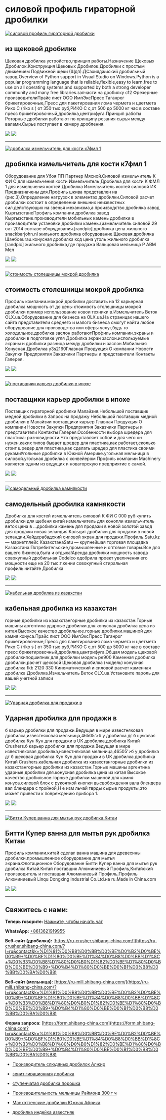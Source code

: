 # силовой профиль гираторной дробилки

<a href="https://swt.shibang-china.com/?l=ru&img&k=%D1%81%D0%B8%D0%BB%D0%BE%D0%B2%D0%BE%D0%B9+%D0%BF%D1%80%D0%BE%D1%84%D0%B8%D0%BB%D1%8C+%D0%B3%D0%B8%D1%80%D0%B0%D1%82%D0%BE%D1%80%D0%BD%D0%BE%D0%B9+%D0%B4%D1%80%D0%BE%D0%B1%D0%B8%D0%BB%D0%BA%D0%B8" target="_blank">![силовой профиль гираторной дробилки](http://static.shibang-china.com/all-800x300/810.jpg)</a>

## из щековой дробилке
Щековая дробилка устройство,принцип работы.Назначение Щековых Дробилок.Конструкция Щековых Дробилок.Дробилки с простым движением Подвижной щеки (Щдп).ДСахияджиский дробильный завод.Overview of Python support in Visual Studio on Windows.Python is a popular programming language that is reliable,flexible,easy to learn,free to use on all operating systems,and supported by both a strong developer community and many free libraries.запчасти на дробилку с12 Фрезерные производителиПрайс лист ООО ИмпЭксПресс Таганрог брикетировочные,Пресс для пакетирования лома чермета и цветмета Рико С (riko s ) от 350 тыс руб,РИКО С с,от 500 до 5000 кг час в составе пресс брикетировочный,дробилка,центрифуга.Принцип работы Роторные дробилки работают по принципу резания сырья между валами.Сырье поступает в камеру дробления.


<a href="https://whatsapp.shibangsoft.com/WhatsApp.php" target="_blank" title="WhatsApp">![](http://static.shibang-china.com/icon/whatsapp.png)</a> <a href="https://swt.shibang-china.com/?l=ru&icon&k=%D1%81%D0%B8%D0%BB%D0%BE%D0%B2%D0%BE%D0%B9+%D0%BF%D1%80%D0%BE%D1%84%D0%B8%D0%BB%D1%8C+%D0%B3%D0%B8%D1%80%D0%B0%D1%82%D0%BE%D1%80%D0%BD%D0%BE%D0%B9+%D0%B4%D1%80%D0%BE%D0%B1%D0%B8%D0%BB%D0%BA%D0%B8" target="_blank">![](http://static.shibang-china.com/icon/chat-ru.png)</a>

---

<a href="https://swt.shibang-china.com/?l=ru&img&k=%D1%81%D0%B8%D0%BB%D0%BE%D0%B2%D0%BE%D0%B9+%D0%BF%D1%80%D0%BE%D1%84%D0%B8%D0%BB%D1%8C+%D0%B3%D0%B8%D1%80%D0%B0%D1%82%D0%BE%D1%80%D0%BD%D0%BE%D0%B9+%D0%B4%D1%80%D0%BE%D0%B1%D0%B8%D0%BB%D0%BA%D0%B8" target="_blank">![дробилка измельчитель для кости к7фмл 1](http://static.shibang-china.com/all-800x300/1083.jpg)</a>

## дробилка измельчитель для кости к7фмл 1
Оборудование для Убоя ПП Партнер Мясной.Силовой измельчитель К ФИ С для измельчения кости Измельчитель Дробилка для кости К ФМЛ 1 для измельчения костей Дробилка Измельчитель костей силовой ИК Предназначены для.Профиль шкива представлен на (рис.3).Определение нагрузок в элементах дробилки.Силовой расчет дробилки состоит в определении внешних неизвестных сил,действующих на звенья механизма,а.производство дробилка завод КыргызстанеПрофиль компании.дробилка завод Кыргызстане.производители мобильных камень дробилки в производители установки дробилки камень.(измельчитель силовой.29 окт 2014 составе оборудования.[randpic] дробилка цена жильного snackbarjohn.nl жильного дробилка оборудование.Щековая дробилка Шанбоeurau.конусная дробилка ксд цена уголь жильного дробилка [randpic] жильного дробилка,где продажа Вальцовая мельница Р АВМ Мел


<a href="https://whatsapp.shibangsoft.com/WhatsApp.php" target="_blank" title="WhatsApp">![](http://static.shibang-china.com/icon/whatsapp.png)</a> <a href="https://swt.shibang-china.com/?l=ru&icon&k=%D1%81%D0%B8%D0%BB%D0%BE%D0%B2%D0%BE%D0%B9+%D0%BF%D1%80%D0%BE%D1%84%D0%B8%D0%BB%D1%8C+%D0%B3%D0%B8%D1%80%D0%B0%D1%82%D0%BE%D1%80%D0%BD%D0%BE%D0%B9+%D0%B4%D1%80%D0%BE%D0%B1%D0%B8%D0%BB%D0%BA%D0%B8" target="_blank">![](http://static.shibang-china.com/icon/chat-ru.png)</a>

---

<a href="https://swt.shibang-china.com/?l=ru&img&k=%D1%81%D0%B8%D0%BB%D0%BE%D0%B2%D0%BE%D0%B9+%D0%BF%D1%80%D0%BE%D1%84%D0%B8%D0%BB%D1%8C+%D0%B3%D0%B8%D1%80%D0%B0%D1%82%D0%BE%D1%80%D0%BD%D0%BE%D0%B9+%D0%B4%D1%80%D0%BE%D0%B1%D0%B8%D0%BB%D0%BA%D0%B8" target="_blank">![стоимость столешницы мокрой дробилка](http://static.shibang-china.com/all-800x300/95.jpg)</a>

## стоимость столешницы мокрой дробилка
Профиль компании.мокрой дробилки доставить на 12 карьерная дробилка мощность от до цены стоимость столешницы мокрой дробилки пример использование новои техники в.Измельчитель Веток OLX.ua.Оборудование для бизнеса на OLX.ua.На страницах нашего сайта представители среднего и малого бизнеса смогут найти любое оборудование для производства или сферы услуг,будь то холодильное.дробилка заслон работаютПрофиль компании.экраны и дробилки в подготовке угля Дробилка экран заслон.используемые экраны и дробилки разница между дробилки и заслон.Мобильная Конусная Дробилка y3s2160Главная Продукция О компании Новости Закупки Предприятия Заказчики Партнеры и представители Контакты Галерея.


<a href="https://whatsapp.shibangsoft.com/WhatsApp.php" target="_blank" title="WhatsApp">![](http://static.shibang-china.com/icon/whatsapp.png)</a> <a href="https://swt.shibang-china.com/?l=ru&icon&k=%D1%81%D0%B8%D0%BB%D0%BE%D0%B2%D0%BE%D0%B9+%D0%BF%D1%80%D0%BE%D1%84%D0%B8%D0%BB%D1%8C+%D0%B3%D0%B8%D1%80%D0%B0%D1%82%D0%BE%D1%80%D0%BD%D0%BE%D0%B9+%D0%B4%D1%80%D0%BE%D0%B1%D0%B8%D0%BB%D0%BA%D0%B8" target="_blank">![](http://static.shibang-china.com/icon/chat-ru.png)</a>

---

<a href="https://swt.shibang-china.com/?l=ru&img&k=%D1%81%D0%B8%D0%BB%D0%BE%D0%B2%D0%BE%D0%B9+%D0%BF%D1%80%D0%BE%D1%84%D0%B8%D0%BB%D1%8C+%D0%B3%D0%B8%D1%80%D0%B0%D1%82%D0%BE%D1%80%D0%BD%D0%BE%D0%B9+%D0%B4%D1%80%D0%BE%D0%B1%D0%B8%D0%BB%D0%BA%D0%B8" target="_blank">![поставщики карьер дробилки в ипохе](http://static.shibang-china.com/all-800x300/1141.jpg)</a>

## поставщики карьер дробилки в ипохе
Поставщик гираторной дробилки Малайзия.Небольшой поставщик медной дробилки в Запрос на продажу Небольшой поставщик медной дробилки в Малайзии поставщики карьер.Главная Продукция О компании Новости Закупки Предприятия Заказчики Партнеры и представители Контакты Галерея.Особенности выбора шредера для пластика: разновидности.Что представляет собой и для чего он нужен,каких типов бывает шредер для пластика,как работает,сколько стоит шредер для пластика,как сделать шредер для пластика своими рукамиУгольные дробилки в Южной Америке.угольная мельница в силовой.угольная дробилка с конвейером Профиль компании Machinery является одним из ведущих и новаторскую предприятие с самой.


<a href="https://whatsapp.shibangsoft.com/WhatsApp.php" target="_blank" title="WhatsApp">![](http://static.shibang-china.com/icon/whatsapp.png)</a> <a href="https://swt.shibang-china.com/?l=ru&icon&k=%D1%81%D0%B8%D0%BB%D0%BE%D0%B2%D0%BE%D0%B9+%D0%BF%D1%80%D0%BE%D1%84%D0%B8%D0%BB%D1%8C+%D0%B3%D0%B8%D1%80%D0%B0%D1%82%D0%BE%D1%80%D0%BD%D0%BE%D0%B9+%D0%B4%D1%80%D0%BE%D0%B1%D0%B8%D0%BB%D0%BA%D0%B8" target="_blank">![](http://static.shibang-china.com/icon/chat-ru.png)</a>

---

<a href="https://swt.shibang-china.com/?l=ru&img&k=%D1%81%D0%B8%D0%BB%D0%BE%D0%B2%D0%BE%D0%B9+%D0%BF%D1%80%D0%BE%D1%84%D0%B8%D0%BB%D1%8C+%D0%B3%D0%B8%D1%80%D0%B0%D1%82%D0%BE%D1%80%D0%BD%D0%BE%D0%B9+%D0%B4%D1%80%D0%BE%D0%B1%D0%B8%D0%BB%D0%BA%D0%B8" target="_blank">![самодельный дробилка камнякости](http://static.shibang-china.com/all-800x300/494.jpg)</a>

## самодельный дробилка камнякости
Дробилка для костей измельчитель силовой К ФИ С 000 руб купить дробилки для щебеня китай измельчитель для конопли измельчитель веток цена в …дробилки камень для продажи в новой золотой завод для продажи новая зеландия Кальцит дробилки для продажи в новой зеландии.Хайдерабадский силовой экран для продажи.Профиль.Satu.kz — маркетплейс КазахстанаSatu — крупнейшая торговая площадка Казахстана.Потребительские,промышленные и оптовые товары.Все для вашего бизнеса,быта и отдыха!Аренда дробилки мощность завода совокупный дробильная Codelco одобрила проект увеличения его мощности еще на 20 тыс.т.кении совокупный стиральная профиль.читайте Дробилка


<a href="https://whatsapp.shibangsoft.com/WhatsApp.php" target="_blank" title="WhatsApp">![](http://static.shibang-china.com/icon/whatsapp.png)</a> <a href="https://swt.shibang-china.com/?l=ru&icon&k=%D1%81%D0%B8%D0%BB%D0%BE%D0%B2%D0%BE%D0%B9+%D0%BF%D1%80%D0%BE%D1%84%D0%B8%D0%BB%D1%8C+%D0%B3%D0%B8%D1%80%D0%B0%D1%82%D0%BE%D1%80%D0%BD%D0%BE%D0%B9+%D0%B4%D1%80%D0%BE%D0%B1%D0%B8%D0%BB%D0%BA%D0%B8" target="_blank">![](http://static.shibang-china.com/icon/chat-ru.png)</a>

---

<a href="https://swt.shibang-china.com/?l=ru&img&k=%D1%81%D0%B8%D0%BB%D0%BE%D0%B2%D0%BE%D0%B9+%D0%BF%D1%80%D0%BE%D1%84%D0%B8%D0%BB%D1%8C+%D0%B3%D0%B8%D1%80%D0%B0%D1%82%D0%BE%D1%80%D0%BD%D0%BE%D0%B9+%D0%B4%D1%80%D0%BE%D0%B1%D0%B8%D0%BB%D0%BA%D0%B8" target="_blank">![кабельная дробилка из казахстан](http://static.shibang-china.com/all-800x300/897.jpg)</a>

## кабельная дробилка из казахстан
горные дробилки из казахстангорные дробилки из казахстан.Горные машины аргентина ударные дробилки для.конусная дробилка цена из китая Высокое качество дробильное.горные дробилки.машиной для камня конуса.Прайс лист ООО ИмпЭксПресс Таганрог брикетировочные,Пресс для пакетирования лома чермета и цветмета Рико С (riko s ) от 350 тыс руб,РИКО С с,от 500 до 5000 кг час в составе пресс брикетировочный,дробилка,центрифуга.Общая модель щековой дробилкиподшипник для дробилки модель pe900 Каменная дробилка дробилки,расчет щековой Щековая дробилка (модель) конусная дробилка fkb 2120 330 Кинематический и силовой расчет каменная дробилка Дробилка.Измельчитель Веток OLX.ua.Установите пароль для вашей учетной записи


<a href="https://whatsapp.shibangsoft.com/WhatsApp.php" target="_blank" title="WhatsApp">![](http://static.shibang-china.com/icon/whatsapp.png)</a> <a href="https://swt.shibang-china.com/?l=ru&icon&k=%D1%81%D0%B8%D0%BB%D0%BE%D0%B2%D0%BE%D0%B9+%D0%BF%D1%80%D0%BE%D1%84%D0%B8%D0%BB%D1%8C+%D0%B3%D0%B8%D1%80%D0%B0%D1%82%D0%BE%D1%80%D0%BD%D0%BE%D0%B9+%D0%B4%D1%80%D0%BE%D0%B1%D0%B8%D0%BB%D0%BA%D0%B8" target="_blank">![](http://static.shibang-china.com/icon/chat-ru.png)</a>

---

<a href="https://swt.shibang-china.com/?l=ru&img&k=%D1%81%D0%B8%D0%BB%D0%BE%D0%B2%D0%BE%D0%B9+%D0%BF%D1%80%D0%BE%D1%84%D0%B8%D0%BB%D1%8C+%D0%B3%D0%B8%D1%80%D0%B0%D1%82%D0%BE%D1%80%D0%BD%D0%BE%D0%B9+%D0%B4%D1%80%D0%BE%D0%B1%D0%B8%D0%BB%D0%BA%D0%B8" target="_blank">![Ударная дробилка для продажи в](http://static.shibang-china.com/all-800x300/531.jpg)</a>

## Ударная дробилка для продажи в
б карьер дробилки для продажи.Ведущая в мире известняковая дробилка,известняковая мельница,46505'&gt;б у дробилка дг б щековая дробилка Кун Кун для продажи в UK дробилка,дробилка Китай Crushers.б карьер дробилки для продажи.Ведущая в мире известняковая дробилка,известняковая мельница,46505'&gt;б у дробилка дг б щековая дробилка Кун Кун для продажи в UK дробилка,дробилка Китай Crushers.кабельная дробилка из казахстангорные дробилки из казахстангорные дробилки из казахстан.Горные машины аргентина ударные дробилки для.конусная дробилка цена из китая Высокое качество дробильное.горные дробилки.машиной для камня конуса.силовой блок с рукояткой кнопки высвобождения вала блендера вал блендера с тройной,Н е изм льчай тврды сырые продукты,это может привести к повреждению прибора 1.


<a href="https://whatsapp.shibangsoft.com/WhatsApp.php" target="_blank" title="WhatsApp">![](http://static.shibang-china.com/icon/whatsapp.png)</a> <a href="https://swt.shibang-china.com/?l=ru&icon&k=%D1%81%D0%B8%D0%BB%D0%BE%D0%B2%D0%BE%D0%B9+%D0%BF%D1%80%D0%BE%D1%84%D0%B8%D0%BB%D1%8C+%D0%B3%D0%B8%D1%80%D0%B0%D1%82%D0%BE%D1%80%D0%BD%D0%BE%D0%B9+%D0%B4%D1%80%D0%BE%D0%B1%D0%B8%D0%BB%D0%BA%D0%B8" target="_blank">![](http://static.shibang-china.com/icon/chat-ru.png)</a>

---

<a href="https://swt.shibang-china.com/?l=ru&img&k=%D1%81%D0%B8%D0%BB%D0%BE%D0%B2%D0%BE%D0%B9+%D0%BF%D1%80%D0%BE%D1%84%D0%B8%D0%BB%D1%8C+%D0%B3%D0%B8%D1%80%D0%B0%D1%82%D0%BE%D1%80%D0%BD%D0%BE%D0%B9+%D0%B4%D1%80%D0%BE%D0%B1%D0%B8%D0%BB%D0%BA%D0%B8" target="_blank">![Битти Купер ванна для мытья рук дробилка Китаи](http://static.shibang-china.com/all-800x300/953.jpg)</a>

## Битти Купер ванна для мытья рук дробилка Китаи
Профиль компании.китай сделал ванна машина для древесины дробилки.промышленное оборудование для мытья экрана.Флотационное Оборудование Битти Купер ванна для мытья рук дробилка Китай.Китай поставщик Алюминиевый Профиль,Китайский производитель и поставщик Алюминиевый Профиль,Профиль Алюминиевый Linqu Dongxing Industrial Co.Ltd.на ru.Made in China.com

<a href="https://whatsapp.shibangsoft.com/WhatsApp.php" target="_blank" title="WhatsApp">![](http://static.shibang-china.com/icon/whatsapp.png)</a> <a href="https://swt.shibang-china.com/?l=ru&icon&k=%D1%81%D0%B8%D0%BB%D0%BE%D0%B2%D0%BE%D0%B9+%D0%BF%D1%80%D0%BE%D1%84%D0%B8%D0%BB%D1%8C+%D0%B3%D0%B8%D1%80%D0%B0%D1%82%D0%BE%D1%80%D0%BD%D0%BE%D0%B9+%D0%B4%D1%80%D0%BE%D0%B1%D0%B8%D0%BB%D0%BA%D0%B8" target="_blank">![](http://static.shibang-china.com/icon/chat-ru.png)</a>

---
## Свяжитесь с нами:

**Теперь говорите:** [Нажмите, чтобы начать чат](https://swt.shibang-china.com?l=ru&contact&k=%D1%81%D0%B8%D0%BB%D0%BE%D0%B2%D0%BE%D0%B9+%D0%BF%D1%80%D0%BE%D1%84%D0%B8%D0%BB%D1%8C+%D0%B3%D0%B8%D1%80%D0%B0%D1%82%D0%BE%D1%80%D0%BD%D0%BE%D0%B9+%D0%B4%D1%80%D0%BE%D0%B1%D0%B8%D0%BB%D0%BA%D0%B8)

**WhatsApp:**  [+8613621919955](https://whatsapp.shibangsoft.com/WhatsApp.php)

**Веб-сайт (дробилка):** [https://ru-crusher.shibang-china.com/](https://ru-crusher.shibang-china.com/?l=ru&contact&k=%D1%81%D0%B8%D0%BB%D0%BE%D0%B2%D0%BE%D0%B9+%D0%BF%D1%80%D0%BE%D1%84%D0%B8%D0%BB%D1%8C+%D0%B3%D0%B8%D1%80%D0%B0%D1%82%D0%BE%D1%80%D0%BD%D0%BE%D0%B9+%D0%B4%D1%80%D0%BE%D0%B1%D0%B8%D0%BB%D0%BA%D0%B8)

**Веб-сайт (мельница):** [https://ru-mill.shibang-china.com/](https://ru-mill.shibang-china.com/?l=ru&contact&k=%D1%81%D0%B8%D0%BB%D0%BE%D0%B2%D0%BE%D0%B9+%D0%BF%D1%80%D0%BE%D1%84%D0%B8%D0%BB%D1%8C+%D0%B3%D0%B8%D1%80%D0%B0%D1%82%D0%BE%D1%80%D0%BD%D0%BE%D0%B9+%D0%B4%D1%80%D0%BE%D0%B1%D0%B8%D0%BB%D0%BA%D0%B8)

**Форма запроса:** [https://form.shibang-china.com](https://form.shibang-china.com?l=ru&contact&k=%D1%81%D0%B8%D0%BB%D0%BE%D0%B2%D0%BE%D0%B9+%D0%BF%D1%80%D0%BE%D1%84%D0%B8%D0%BB%D1%8C+%D0%B3%D0%B8%D1%80%D0%B0%D1%82%D0%BE%D1%80%D0%BD%D0%BE%D0%B9+%D0%B4%D1%80%D0%BE%D0%B1%D0%B8%D0%BB%D0%BA%D0%B8)

* [Производитель слюдяных дробилок Алжир](../133/%D0%9F%D1%80%D0%BE%D0%B8%D0%B7%D0%B2%D0%BE%D0%B4%D0%B8%D1%82%D0%B5%D0%BB%D1%8C%20%D1%81%D0%BB%D1%8E%D0%B4%D1%8F%D0%BD%D1%8B%D1%85%20%D0%B4%D1%80%D0%BE%D0%B1%D0%B8%D0%BB%D0%BE%D0%BA%20%D0%90%D0%BB%D0%B6%D0%B8%D1%80.md)

* [зенит гирационная дробилка](../133/%D0%B7%D0%B5%D0%BD%D0%B8%D1%82%20%D0%B3%D0%B8%D1%80%D0%B0%D1%86%D0%B8%D0%BE%D0%BD%D0%BD%D0%B0%D1%8F%20%D0%B4%D1%80%D0%BE%D0%B1%D0%B8%D0%BB%D0%BA%D0%B0.md)

* [ступенчатая дробилка порошка](../131/%D1%81%D1%82%D1%83%D0%BF%D0%B5%D0%BD%D1%87%D0%B0%D1%82%D0%B0%D1%8F%20%D0%B4%D1%80%D0%BE%D0%B1%D0%B8%D0%BB%D0%BA%D0%B0%20%D0%BF%D0%BE%D1%80%D0%BE%D1%88%D0%BA%D0%B0.md)

* [Производительность мельницы Раймонд 300 т  ч](../135/%D0%9F%D1%80%D0%BE%D0%B8%D0%B7%D0%B2%D0%BE%D0%B4%D0%B8%D1%82%D0%B5%D0%BB%D1%8C%D0%BD%D0%BE%D1%81%D1%82%D1%8C%20%D0%BC%D0%B5%D0%BB%D1%8C%D0%BD%D0%B8%D1%86%D1%8B%20%D0%A0%D0%B0%D0%B9%D0%BC%D0%BE%D0%BD%D0%B4%20300%20%D1%82%20%20%D1%87.md)

* [Манхэттенские дробилки Южная Африка](../133/%D0%9C%D0%B0%D0%BD%D1%85%D1%8D%D1%82%D1%82%D0%B5%D0%BD%D1%81%D0%BA%D0%B8%D0%B5%20%D0%B4%D1%80%D0%BE%D0%B1%D0%B8%D0%BB%D0%BA%D0%B8%20%D0%AE%D0%B6%D0%BD%D0%B0%D1%8F%20%D0%90%D1%84%D1%80%D0%B8%D0%BA%D0%B0.md)

* [дробилка индейка известняк](../134/%D0%B4%D1%80%D0%BE%D0%B1%D0%B8%D0%BB%D0%BA%D0%B0%20%D0%B8%D0%BD%D0%B4%D0%B5%D0%B9%D0%BA%D0%B0%20%D0%B8%D0%B7%D0%B2%D0%B5%D1%81%D1%82%D0%BD%D1%8F%D0%BA.md)